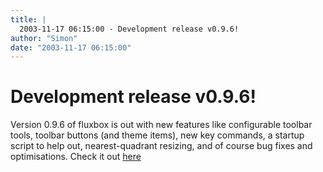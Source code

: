 ```yaml
---
title: |
  2003-11-17 06:15:00 - Development release v0.9.6!
author: "Simon"
date: "2003-11-17 06:15:00"
---
```


# Development release v0.9.6!

Version 0.9.6 of fluxbox is out with new features like configurable
toolbar tools, toolbar buttons (and theme items), new key commands, a
startup script to help out, nearest-quadrant resizing, and
of course bug fixes and optimisations.
Check it out <a href="version-0.9.php">here</a>



